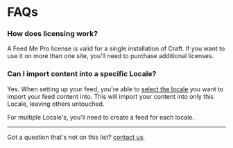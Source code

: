 # FAQs

### How does licensing work?

A Feed Me Pro license is valid for a single installation of Craft. If you want to use it on more than one site, you'll need to purchase additional licenses.

### Can I import content into a specific Locale?

Yes. When setting up your feed, you're able to [select the locale](docs:feature-tour/creating-your-feed#locales) you want to import your feed content into. This will import your content into only this Locale, leaving others untouched.

For multiple Locale's, you'll need to create a feed for each locale.

* * *

Got a question that's not on this list? [contact us](mailto:support@verbb.io).